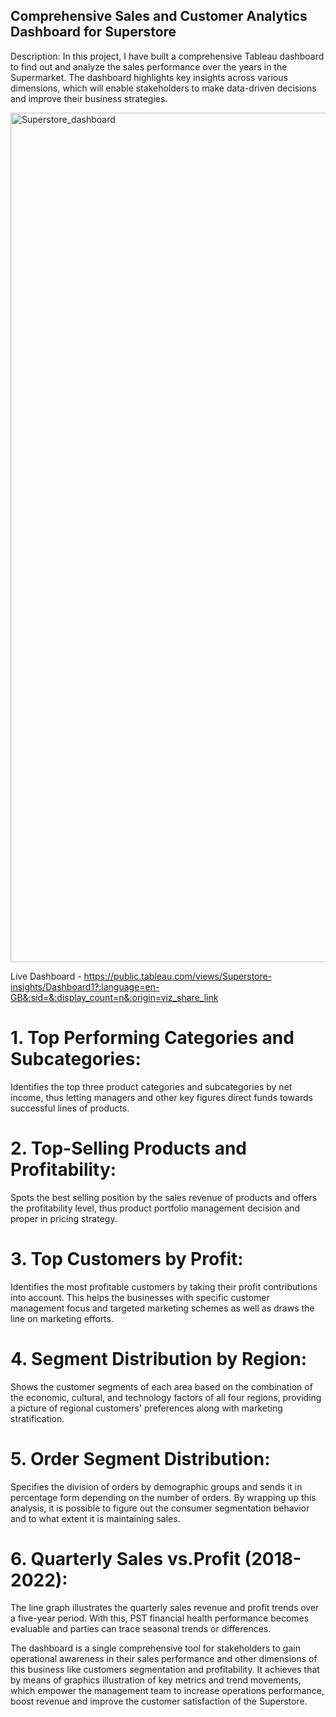 ## Comprehensive Sales and Customer Analytics Dashboard for Superstore

Description:
In this project, I have built a comprehensive Tableau dashboard to find out and analyze the sales performance over the years in the Supermarket. The dashboard highlights key insights across various dimensions, which will enable stakeholders to make data-driven decisions and improve their business strategies.


<img width="1359" alt="Superstore_dashboard" src="https://github.com/Kapilchourasiya03/Superstore-sales-analysis/assets/165268497/a1b4d48a-b254-4434-bb38-d7b9a9c906c5">

Live Dashboard - https://public.tableau.com/views/Superstore-insights/Dashboard1?:language=en-GB&:sid=&:display_count=n&:origin=viz_share_link


# 1. Top Performing Categories and Subcategories: 
Identifies the top three product categories and subcategories by net income, thus letting managers and other key figures direct funds towards successful lines of products.


# 2. Top-Selling Products and Profitability:
Spots the best selling position by the sales revenue of products and offers the profitability level, thus product portfolio management decision and proper in pricing strategy.

# 3. Top Customers by Profit:
Identifies the most profitable customers by taking their profit contributions into account. This helps the businesses with specific customer management focus and targeted marketing schemes as well as draws the line on marketing efforts.

# 4. Segment Distribution by Region:
Shows the customer segments of each area based on the combination of the economic, cultural, and technology factors of all four regions, providing a picture of regional customers' preferences along with marketing stratification.

# 5. Order Segment Distribution:
Specifies the division of orders by demographic groups and sends it in percentage form depending on the number of orders. By wrapping up this analysis, it is possible to figure out the consumer segmentation behavior and to what extent it is maintaining sales.

# 6. Quarterly Sales vs.Profit (2018-2022):
The line graph illustrates the quarterly sales revenue and profit trends over a five-year period. With this, PST financial health performance becomes evaluable and parties can trace seasonal trends or differences.


The dashboard is a single comprehensive tool for stakeholders to gain operational awareness in their sales performance and other dimensions of this business like customers segmentation and profitability. It achieves that by means of graphics illustration of key metrics and trend movements, which empower the management team to increase operations performance, boost revenue and improve the customer satisfaction of the Superstore.










